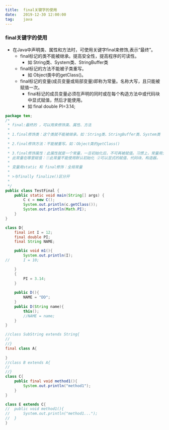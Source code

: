 ```yaml
---              
title:  final关键字的使用 
date:   2019-12-30 12:00:00
tag:    java
---
```

### final关键字的使用


- 在Java中声明类、属性和方法时，可使用关键字final来修饰,表示“最终”。
    - final标记的类不能被继承。提高安全性，提高程序的可读性。 
        - 如 String类、System类、StringBuffer类
    - final标记的方法不能被子类重写。
        - 如 Object类中的getClass()。
    - final标记的变量(成员变量或局部变量)即称为常量。名称大写，且只能被赋值一次。
        - final标记的成员变量必须在声明的同时或在每个构造方法中或代码块中显式赋值，然后才能使用。
        - 如 final double PI=3.14;


```java
package ten;
/*
 * final:最终的 ，可以用来修饰类、属性、方法
 * 
 * 1.final修饰类：这个类就不能被继承。如：String类、StringBuffer类、System类
 * 
 * 2.final修饰方法：不能被重写。如：Object类的getClass()
 * 
 * 3.final修饰属性：此属性就是一个常量，一旦初始化后，不可再被赋值。习惯上，常量用大写字符表示。
 * 此常量在哪里赋值：①此常量不能使用默认初始化 ②可以显式的赋值、代码块、构造器。
 * 
 * 变量用static 和 final修饰：全局常量
 * 
 * >与finally finalize()区分开
 * 
 */
public class TestFinal {
	public static void main(String[] args) {
		C c = new C();
		System.out.println(c.getClass());
		System.out.println(Math.PI);
	}
}

class D{
	final int I = 12;
	final double PI;
	final String NAME;

	public void m1(){
		System.out.println(I);
//		I = 10;

	}
	{
		PI = 3.14;
	}
	
	public D(){
		NAME = "DD";
	}
	public D(String name){
		this();
		//NAME = name;
	}
}

//class SubString extends String{
//	
//}
final class A{
	
}
//class B extends A{
//	
//}
class C{
	public final void method1(){
		System.out.println("method1");
	}
}

class E extends C{
//	public void method1(){
//		System.out.println("method1...");
//	}
}
```